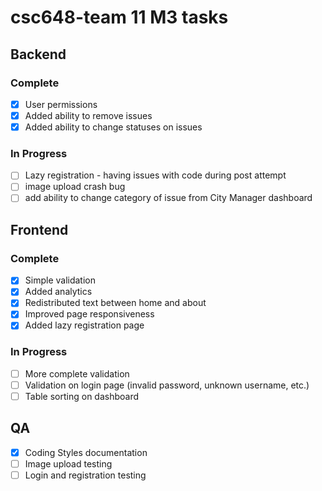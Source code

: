 # csc648-team 11 M3 tasks

## Backend
### Complete
- [x] User permissions
- [x] Added ability to remove issues 
- [x] Added ability to change statuses on issues

### In Progress
- [ ] Lazy registration - having issues with code during post attempt
- [ ] image upload crash bug
- [ ] add ability to change category of issue from City Manager dashboard

## Frontend
### Complete
- [x] Simple validation
- [x] Added analytics
- [x] Redistributed text between home and about
- [x] Improved page responsiveness
- [x] Added lazy registration page

### In Progress
- [ ] More complete validation
- [ ] Validation on login page (invalid password, unknown username, etc.)
- [ ] Table sorting on dashboard

## QA
- [x] Coding Styles documentation
- [ ] Image upload testing
- [ ] Login and registration testing